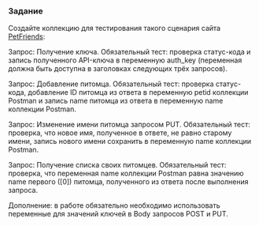 ### Задание

Создайте коллекцию для тестирования такого сценария сайта [PetFriends](https://petfriends.skillfactory.ru "click me"):

Запрос: Получение ключа. 
Обязательный тест: проверка статус-кода и запись полученного API-ключа в переменную auth_key (переменная должна быть доступна в заголовках следующих трёх запросов).

Запрос: Добавление питомца. 
Обязательный тест: проверка статус-кода, добавление ID питомца из ответа в переменную petid коллекции Postman и запись name питомца из ответа в переменную name коллекции Postman.

Запрос: Изменение имени питомца запросом PUT. 
Обязательный тест: проверка, что новое имя, полученное в ответе, не равно старому имени, запись нового имени сохранить в переменную name коллекции Postman.

Запрос: Получение списка своих питомцев.
Обязательный тест: проверка, что переменная name коллекции Postman равна значению name первого ([0]) питомца, полученного из ответа после выполнения запроса.

Дополнение: в работе обязательно необходимо использовать переменные для значений ключей в Body запросов POST и PUT.
